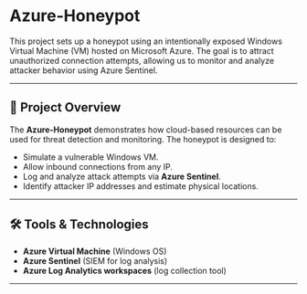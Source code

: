 # Azure-Honeypot

This project sets up a honeypot using an intentionally exposed Windows Virtual Machine (VM) hosted on Microsoft Azure. The goal is to attract unauthorized connection attempts, allowing us to monitor and analyze attacker behavior using Azure Sentinel.

---

## 📌 Project Overview

The **Azure-Honeypot** demonstrates how cloud-based resources can be used for threat detection and monitoring. The honeypot is designed to:
- Simulate a vulnerable Windows VM.
- Allow inbound connections from any IP.
- Log and analyze attack attempts via **Azure Sentinel**.
- Identify attacker IP addresses and estimate physical locations.

---

## 🛠️ Tools & Technologies

- **Azure Virtual Machine** (Windows OS)
- **Azure Sentinel** (SIEM for log analysis)
- **Azure Log Analytics workspaces** (log collection tool)
  
---






